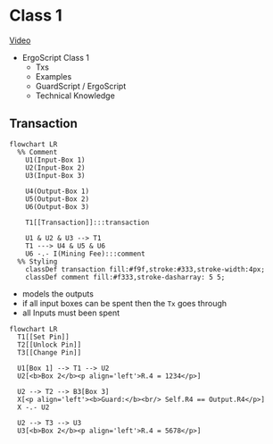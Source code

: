 # Class 1

[Video](https://youtu.be/pMVfTEgqyTc)

- ErgoScript Class 1
  - Txs
  - Examples
  - GuardScript / ErgoScript
  - Technical Knowledge

## Transaction

```mermaid
flowchart LR
  %% Comment
    U1(Input-Box 1)
    U2(Input-Box 2)
    U3(Input-Box 3)

    U4(Output-Box 1)
    U5(Output-Box 2)
    U6(Output-Box 3)    

    T1[[Transaction]]:::transaction

    U1 & U2 & U3 --> T1
    T1 ---> U4 & U5 & U6
    U6 -.- I(Mining Fee):::comment
  %% Styling
    classDef transaction fill:#f9f,stroke:#333,stroke-width:4px;
    classDef comment fill:#f333,stroke-dasharray: 5 5;
```

- models the outputs
- if all input boxes can be spent then the `Tx` goes through
- all Inputs must been spent



```mermaid
flowchart LR  
  T1[[Set Pin]]
  T2[[Unlock Pin]]
  T3[[Change Pin]]

  U1[Box 1] --> T1 --> U2
  U2[<b>Box 2</b><p align='left'>R.4 = 1234</p>]

  U2 --> T2 --> B3[Box 3]
  X[<p align='left'><b>Guard:</b><br/> Self.R4 == Output.R4</p>] 
  X -.- U2

  U2 --> T3 --> U3
  U3[<b>Box 2</b><p align='left'>R.4 = 5678</p>]

```
